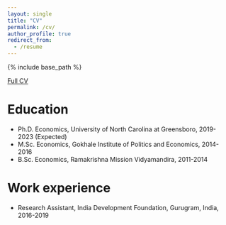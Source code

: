 ```yaml
---
layout: single
title: "CV"
permalink: /cv/
author_profile: true
redirect_from:
  - /resume
---
```


{% include base_path %}

[Full CV](https://satyaki4.github.io/files/satyaki_CV_UNCG.pdf)

Education
======
* Ph.D. Economics, University of North Carolina at Greensboro, 2019-2023 (Expected)
* M.Sc. Economics, Gokhale Institute of Politics and Economics, 2014-2016
* B.Sc. Economics, Ramakrishna Mission Vidyamandira, 2011-2014

Work experience
======
*  Research Assistant, India Development Foundation, Gurugram, India, 2016-2019
